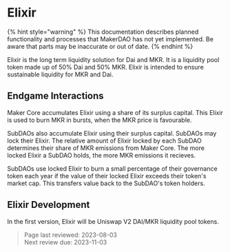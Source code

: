 # Elixir

{% hint style="warning" %}
This documentation describes planned functionality and processes that MakerDAO has not yet implemented. Be aware that parts may be inaccurate or out of date.
{% endhint %}

Elixir is the long term liquidity solution for Dai and MKR. It is a liquidity pool token made up of 50% Dai and 50% MKR. Elixir is intended to ensure sustainable liquidity for MKR and Dai.

## Endgame Interactions

Maker Core accumulates Elixir using a share of its surplus capital. This Elixir is used to burn MKR in bursts, when the MKR price is favourable.

SubDAOs also accumulate Elixir using their surplus capital. SubDAOs may lock their Elixir. The relative amount of Elixir locked by each SubDAO determines their share of MKR emissions from Maker Core. The more locked Elixir a SubDAO holds, the more MKR emissions it recieves.

SubDAOs use locked Elixir to burn a small percentage of their governance token each year if the value of their locked Elixir exceeds their token's market cap. This transfers value back to the SubDAO's token holders.

## Elixir Development

In the first version, Elixir will be Uniswap V2 DAI/MKR liquidity pool tokens.

>Page last reviewed: 2023-08-03    
>Next review due: 2023-11-03   